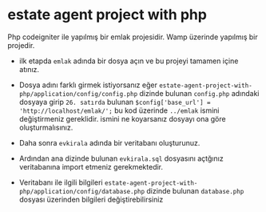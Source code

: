 # estate agent project with php
Php codeigniter ile yapılmış bir emlak projesidir. Wamp üzerinde yapılmış bir projedir.
- ilk etapda `emlak` adında bir dosya açın ve bu projeyi tamamen içine atınız. 
- Dosya adını farklı girmek istiyorsanız eğer `estate-agent-project-with-php/application/config/config.php` dizinde bulunan `config.php` adındaki dosyaya girip `26. satırda` bulunan `$config['base_url'] = 'http://localhost/emlak/';` bu kod üzerinde `../emlak` ismini değiştirmeniz gereklidir. ismini ne koyarsanız dosyayı ona göre oluşturmalısınız. 

- Daha sonra `evkirala` adında bir veritabanı oluşturunuz. 
- Ardından ana dizinde bulunan `evkirala.sql` dosyasını açtğınız veritabanına import etmeniz gerekmektedir. 
- Veritabanı ile ilgili bilgileri `estate-agent-project-with-php/application/config/database.php` dizinde bulunan `database.php` dosyası üzerinden bilgileri değiştirebilirsiniz
